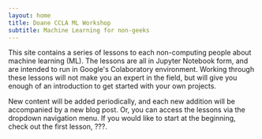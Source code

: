 ```yaml
---
layout: home
title: Doane CCLA ML Workshop
subtitle: Machine Learning for non-geeks 
---
```


This site contains a series of lessons to each non-computing people about 
machine learning (ML). The lessons are all in Jupyter Notebook form, and 
are intended to run in Google's Colaboratory environment. Working through 
these lessons will not make you an expert in the field, but will give you 
enough of an introduction to get started with your own projects. 

New content will be added periodically, and each new addition will be 
accompanied by a new blog post. Or, you can access the lessons via the 
dropdown navigation menu. If you would like to start at the beginning, 
check out the first lesson, ???. 
